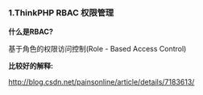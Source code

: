 ### 1.ThinkPHP RBAC 权限管理

**什么是RBAC?**

基于角色的权限访问控制(Role - Based Access Control)

**比较好的解释:**

http://blog.csdn.net/painsonline/article/details/7183613/

